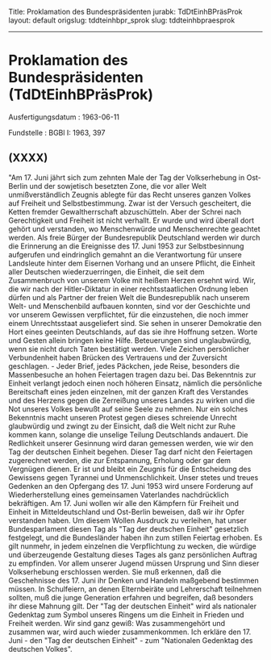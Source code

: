 Title: Proklamation des Bundespräsidenten
jurabk: TdDtEinhBPräsProk
layout: default
origslug: tddteinhbpr_sprok
slug: tddteinhbpraesprok

---

# Proklamation des Bundespräsidenten (TdDtEinhBPräsProk)

Ausfertigungsdatum
:   1963-06-11

Fundstelle
:   BGBl I: 1963, 397



## (XXXX)

"Am 17. Juni jährt sich zum zehnten Male der Tag der Volkserhebung in
Ost-Berlin und der sowjetisch besetzten Zone, die vor aller Welt
unmißverständlich Zeugnis ablegte für das Recht unseres ganzen Volkes
auf Freiheit und Selbstbestimmung. Zwar ist der Versuch gescheitert,
die Ketten fremder Gewaltherrschaft abzuschütteln. Aber der Schrei
nach Gerechtigkeit und Freiheit ist nicht verhallt. Er wurde und wird
überall dort gehört und verstanden, wo Menschenwürde und
Menschenrechte geachtet werden.
Als freie Bürger der Bundesrepublik Deutschland werden wir durch die
Erinnerung an die Ereignisse des 17. Juni 1953 zur Selbstbesinnung
aufgerufen und eindringlich gemahnt an die Verantwortung für unsere
Landsleute hinter dem Eisernen Vorhang und an unsere Pflicht, die
Einheit aller Deutschen wiederzuerringen, die Einheit, die seit dem
Zusammenbruch von unserem Volke mit heißem Herzen ersehnt wird.
Wir, die wir nach der Hitler-Diktatur in einer rechtsstaatlichen
Ordnung leben dürfen und als Partner der freien Welt die
Bundesrepublik nach unserem Welt- und Menschenbild aufbauen konnten,
sind vor der Geschichte und vor unserem Gewissen verpflichtet, für die
einzustehen, die noch immer einem Unrechtsstaat ausgeliefert sind. Sie
sehen in unserer Demokratie den Hort eines geeinten Deutschlands, auf
das sie ihre Hoffnung setzen. Worte und Gesten allein bringen keine
Hilfe. Beteuerungen sind unglaubwürdig, wenn sie nicht durch Taten
bestätigt werden. Viele Zeichen persönlicher Verbundenheit haben
Brücken des Vertrauens und der Zuversicht geschlagen. - Jeder Brief,
jedes Päckchen, jede Reise, besonders die Massenbesuche an hohen
Feiertagen tragen dazu bei. Das Bekenntnis zur Einheit verlangt jedoch
einen noch höheren Einsatz, nämlich die persönliche Bereitschaft eines
jeden einzelnen, mit der ganzen Kraft des Verstandes und des Herzens
gegen die Zerreißung unseres Landes zu wirken und die Not unseres
Volkes bewußt auf seine Seele zu nehmen.
Nur ein solches Bekenntnis macht unseren Protest gegen dieses
schreiende Unrecht glaubwürdig und zwingt zu der Einsicht, daß die
Welt nicht zur Ruhe kommen kann, solange die unselige Teilung
Deutschlands andauert. Die Redlichkeit unserer Gesinnung wird daran
gemessen werden, wie wir den Tag der deutschen Einheit begehen. Dieser
Tag darf nicht den Feiertagen zugerechnet werden, die zur Entspannung,
Erholung oder gar dem Vergnügen dienen. Er ist und bleibt ein Zeugnis
für die Entscheidung des Gewissens gegen Tyrannei und
Unmenschlichkeit. Unser stetes und treues Gedenken an den Opfergang
des 17. Juni 1953 wird unsere Forderung auf Wiederherstellung eines
gemeinsamen Vaterlandes nachdrücklich bekräftigen.
Am 17. Juni wollen wir alle den Kämpfern für Freiheit und Einheit in
Mitteldeutschland und Ost-Berlin beweisen, daß wir ihr Opfer
verstanden haben.
Um diesem Wollen Ausdruck zu verleihen, hat unser Bundesparlament
diesen Tag als "Tag der deutschen Einheit" gesetzlich festgelegt, und
die Bundesländer haben ihn zum stillen Feiertag erhoben. Es gilt
nunmehr, in jedem einzelnen die Verpflichtung zu wecken, die würdige
und überzeugende Gestaltung dieses Tages als ganz persönlichen Auftrag
zu empfinden. Vor allem unserer Jugend müssen Ursprung und Sinn dieser
Volkserhebung erschlossen werden. Sie muß erkennen, daß die
Geschehnisse des 17. Juni ihr Denken und Handeln maßgebend bestimmen
müssen. In Schulfeiern, an denen Elternbeiräte und Lehrerschaft
teilnehmen sollten, muß die junge Generation erfahren und begreifen,
daß besonders ihr diese Mahnung gilt.
Der "Tag der deutschen Einheit" wird als nationaler Gedenktag zum
Symbol unseres Ringens um die Einheit in Frieden und Freiheit werden.
Wir sind ganz gewiß: Was zusammengehört und zusammen war, wird auch
wieder zusammenkommen.
Ich erkläre den 17. Juni - den "Tag der deutschen Einheit" - zum
"Nationalen Gedenktag des deutschen Volkes".

